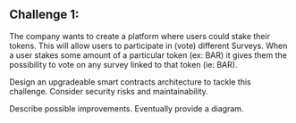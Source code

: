 ## Challenge 1:

The company wants to create a platform where users could stake their tokens. This will allow users
to participate in (vote) different Surveys. When a user stakes some amount of a particular token (ex: BAR) it
gives them the possibility to vote on any survey linked to that token (ie: BAR).

Design an upgradeable smart contracts architecture to tackle this challenge. Consider security risks and
maintainability.

Describe possible improvements. Eventually provide a diagram.

